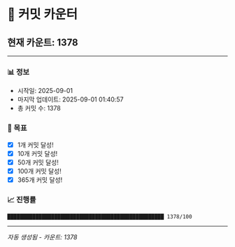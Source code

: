 # 🔢 커밋 카운터

## 현재 카운트: 1378

---

### 📊 정보
- 시작일: 2025-09-01
- 마지막 업데이트: 2025-09-01 01:40:57
- 총 커밋 수: 1378

### 🎯 목표
- [x] 1개 커밋 달성!
- [x] 10개 커밋 달성!
- [x] 50개 커밋 달성!
- [x] 100개 커밋 달성!
- [x] 365개 커밋 달성!

### 📈 진행률
```
██████████████████████████████████████████████████ 1378/100
```

---
*자동 생성됨 - 카운트: 1378*
